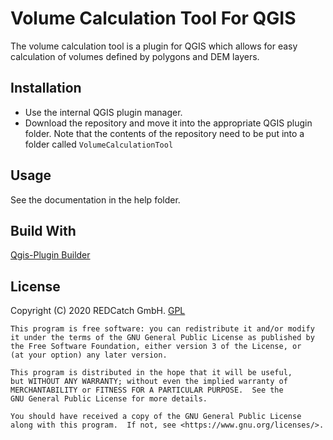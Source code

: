 # Volume Calculation Tool For QGIS

The volume calculation tool is a plugin for QGIS which allows for easy calculation of volumes defined by polygons and DEM layers.

## Installation

- Use the internal QGIS plugin manager.
- Download the repository and move it into the appropriate QGIS plugin folder. Note that the contents of the repository need to be put into a folder called `VolumeCalculationTool`


## Usage

See the documentation in the help folder.

## Build With

[Qgis-Plugin Builder](https://github.com/g-sherman/Qgis-Plugin-Builder/)

## License
Copyright (C) 2020 REDCatch GmbH.
[GPL](https://www.gnu.org/licenses/gpl-3.0.en.html)

    This program is free software: you can redistribute it and/or modify
    it under the terms of the GNU General Public License as published by
    the Free Software Foundation, either version 3 of the License, or
    (at your option) any later version.

    This program is distributed in the hope that it will be useful,
    but WITHOUT ANY WARRANTY; without even the implied warranty of
    MERCHANTABILITY or FITNESS FOR A PARTICULAR PURPOSE.  See the
    GNU General Public License for more details.

    You should have received a copy of the GNU General Public License
    along with this program.  If not, see <https://www.gnu.org/licenses/>.
